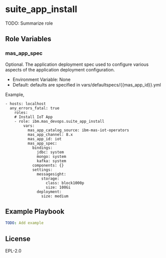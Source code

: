 suite_app_install
=================

TODO: Summarize role

Role Variables
--------------
### mas_app_spec
Optional.  The application deployment spec used to configure various aspects of the application deployment configuration. 

- Environment Variable: None
- Default: defaults are specified in vars/defaultspecs/{{mas_app_id}}.yml

Example,
```
- hosts: localhost
  any_errors_fatal: true
    roles:
    # Install IoT App
    - role: ibm.mas_devops.suite_app_install
        vars:
          mas_app_catalog_source: ibm-mas-iot-operators
          mas_app_channel: 8.x
          mas_app_id: iot
          mas_app_spec:
            bindings:
              jdbc: system
              mongo: system
              kafka: system
            components: {}
            settings:
              messagesight:
                storage:
                  class: block1000p
                  size: 100Gi
              deployment:
                size: medium
```

Example Playbook
----------------

```yaml
TODO: Add example
```

License
-------

EPL-2.0
